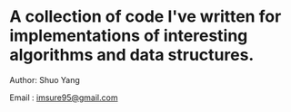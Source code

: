 A collection of code I've written for implementations of interesting algorithms and data structures.
====================================================================================================

Author: Shuo Yang

Email : imsure95@gmail.com

